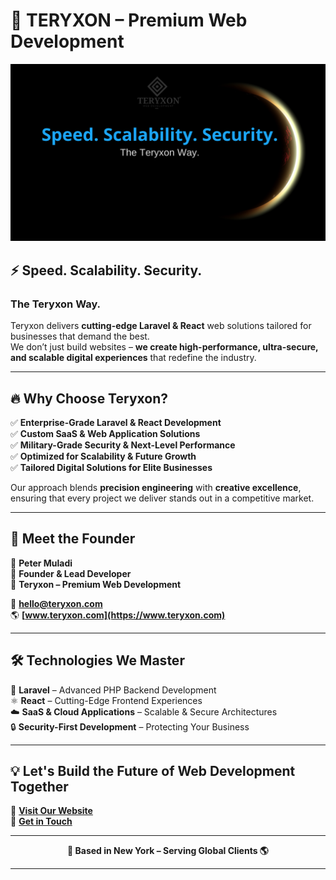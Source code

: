 # 🚀 TERYXON – Premium Web Development

<p align="center">
  <img src="teryxon.png" alt="Teryxon Logo">
</p>

## ⚡ Speed. Scalability. Security.  
### The Teryxon Way.

Teryxon delivers **cutting-edge Laravel & React** web solutions tailored for businesses that demand the best.  
We don’t just build websites – **we create high-performance, ultra-secure, and scalable digital experiences** that redefine the industry.

---

## 🔥 Why Choose Teryxon?

✅ **Enterprise-Grade Laravel & React Development**  
✅ **Custom SaaS & Web Application Solutions**  
✅ **Military-Grade Security & Next-Level Performance**  
✅ **Optimized for Scalability & Future Growth**  
✅ **Tailored Digital Solutions for Elite Businesses**  

Our approach blends **precision engineering** with **creative excellence**, ensuring that every project we deliver stands out in a competitive market.

---

## 💼 Meet the Founder

👤 **Peter Muladi**  
🚀 **Founder & Lead Developer**  
🏢 **Teryxon – Premium Web Development**  

📩 **hello@teryxon.com**  
🌎 **[www.teryxon.com](https://www.teryxon.com)**  

---

## 🛠️ Technologies We Master

🚀 **Laravel** – Advanced PHP Backend Development  
⚛️ **React** – Cutting-Edge Frontend Experiences  
☁️ **SaaS & Cloud Applications** – Scalable & Secure Architectures  
🔒 **Security-First Development** – Protecting Your Business  

---

## 💡 Let's Build the Future of Web Development Together

🔗 **[Visit Our Website](https://www.teryxon.com)**  
📩 **[Get in Touch](mailto:hello@teryxon.com)**  

---

<p align="center">
  <strong>📍 Based in New York – Serving Global Clients 🌎</strong>
</p>

---

